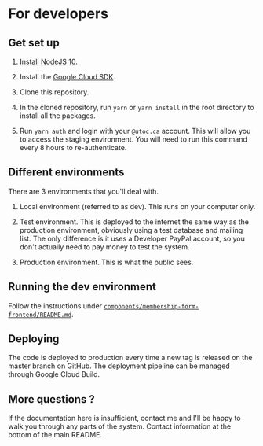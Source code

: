# For developers

## Get set up

1. [Install NodeJS 10](https://nodejs.org/en/download/).

2. Install the [Google Cloud SDK](https://cloud.google.com/sdk/docs).

3. Clone this repository.

4. In the cloned repository, run `yarn` or `yarn install` in the root directory to install all the packages.

5. Run `yarn auth` and login with your `@utoc.ca` account.
   This will allow you to access the staging environment.
   You will need to run this command every 8 hours to re-authenticate.
   
## Different environments

There are 3 environments that you'll deal with.

1. Local environment (referred to as dev). This runs on your computer only.

2. Test environment. This is deployed to the internet the same way as the production environment, 
   obviously using a test database and mailing list. The only difference is it uses a Developer PayPal 
   account, so you don't actually need to pay money to test the system.
   
3. Production environment. This is what the public sees.

## Running the dev environment

Follow the instructions under [`components/membership-form-frontend/README.md`](components/membership-form-frontend/README.md).

## Deploying

The code is deployed to production every time a new tag is released on the master branch
on GitHub. The deployment pipeline can be managed through Google Cloud Build.

## More questions ?

If the documentation here is insufficient, contact me and I'll be happy to walk you through
any parts of the system. Contact information at the bottom of the main README.